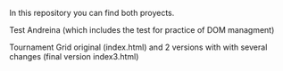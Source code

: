 In this repository you can find both proyects.

Test Andreina (which includes the test for practice of DOM managment)

Tournament Grid original (index.html) and 2 versions with  with several changes (final version index3.html)
